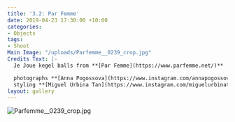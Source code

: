 ```yaml
---
title: '3.2: Par Femme'
date: 2019-04-23 17:30:00 +10:00
categories:
- Objects
tags:
- Shoot
Main Image: "/uploads/Parfemme__0239_crop.jpg"
Credits Text: |-
  Je Joue kegel balls from **[Par Femme](https://www.parfemme.net/)**

  photographs **[Anna Pogossova](https://www.instagram.com/annapogossova/)** at **[B&A](https://www.instagram.com/barepsau/)**
  styling **[Miguel Urbina Tan](https://www.instagram.com/miguelurbinatan/)**
layout: gallery
---
```


![Parfemme__0239_crop.jpg](/uploads/Parfemme__0239_crop.jpg)
